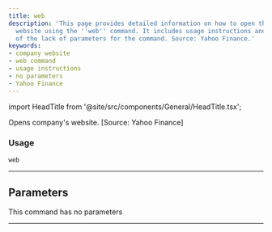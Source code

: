 ```yaml
---
title: web
description: 'This page provides detailed information on how to open the company''s
  website using the ''web'' command. It includes usage instructions and specification
  of the lack of parameters for the command. Source: Yahoo Finance.'
keywords:
- company website
- web command
- usage instructions
- no parameters
- Yahoo Finance
---
```


import HeadTitle from '@site/src/components/General/HeadTitle.tsx';

<HeadTitle title="stocks/fa/web - Reference | OpenBB Terminal Docs" />

Opens company's website. [Source: Yahoo Finance]

### Usage

```python
web
```

---

## Parameters

This command has no parameters


---
